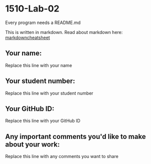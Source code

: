 # 1510-Lab-02

Every program needs a README.md

This is written in markdown. Read about markdown here: [markdowncheatsheet](https://www.markdownguide.org/cheat-sheet/)

## Your name:
Replace this line with your name

## Your student number:
Replace this line with your student number

## Your GitHub ID:
Replace this line with your GitHub ID

## Any important comments you'd like to make about your work:
Replace this line with any comments you want to share
